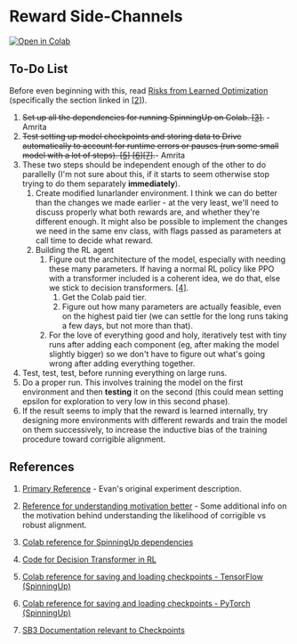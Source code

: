 # Reward Side-Channels

[![Open in Colab](https://colab.research.google.com/assets/colab-badge.svg)](https://colab.research.google.com/github/Jozdien/reward-side-channels/blob/main/Reward_Side_Channels.ipynb)

## To-Do List

Before even beginning with this, read [Risks from Learned Optimization](https://www.alignmentforum.org/s/r9tYkB2a8Fp4DN8yB) (specifically the section linked in [[2]](#ref-2)).

1. ~~Set up all the dependencies for running SpinningUp on Colab.  [[3]](#ref-3).~~ - Amrita
2. ~~Test setting up model checkpoints and storing data to Drive automatically to account for runtime errors or pauses (run some small model with a lot of steps).  [[5]](#ref-5) [[6]](#ref-6)[[7]](#ref-7).~~- Amrita
3. These two steps should be independent enough of the other to do parallelly (I'm not sure about this, if it starts to seem otherwise stop trying to do them separately __immediately__).
    1. Create modified lunarlander environment.  I think we can do better than the changes we made earlier - at the very least, we'll need to discuss properly what both rewards are, and whether they're different enough.  It might also be possible to implement the changes we need in the same env class, with flags passed as parameters at call time to decide what reward.
    2. Building the RL agent
        1. Figure out the architecture of the model, especially with needing these many parameters.  If having a normal RL policy like PPO with a transformer included is a coherent idea, we do that, else we stick to decision transformers. [[4]](#ref-4).
            1. Get the Colab paid tier.
            2. Figure out how many parameters are actually feasible, even on the highest paid tier (we can settle for the long runs taking a few days, but not more than that).
        2. For the love of everything good and holy, iteratively test with tiny runs after adding each component (eg, after making the model slightly bigger) so we don't have to figure out what's going wrong after adding everything together.
4. Test, test, test, before running everything on large runs.
5. Do a proper run.  This involves training the model on the first environment and then __testing__ it on the second (this could mean setting epsilon for exploration to very low in this second phase).
6. If the result seems to imply that the reward is learned internally, try designing more environments with different rewards and train the model on them successively, to increase the inductive bias of the training procedure toward corrigible alignment.

## References

1. [Primary Reference](https://www.alignmentforum.org/posts/uSdPa9nrSgmXCtdKN/concrete-experiments-in-inner-alignment) - Evan's original experiment description. <span id="ref-1"></span>

2. [Reference for understanding motivation better](https://www.alignmentforum.org/s/r9tYkB2a8Fp4DN8yB/p/zthDPAjh9w6Ytbeks#4_4__Internalization_or_deception_after_extensive_training) - Some additional info on the motivation behind understanding the likelihood of corrigible vs robust alignment. <span id="ref-2"></span>

3. [Colab reference for SpinningUp dependencies](https://colab.research.google.com/github/lcipolina/gymAI/blob/master/0-Gym_Envs_3_spinup_ExperimentGrid.ipynb) <span id="ref-3"></span>

4. [Code for Decision Transformer in RL](https://github.com/nikhilbarhate99/min-decision-transformer) <span id="ref-4"></span>

5. [Colab reference for saving and loading checkpoints - TensorFlow (SpinningUp)](https://colab.research.google.com/github/tensorflow/docs/blob/master/site/en/tutorials/keras/save_and_load.ipynb) <span id="ref-5"></span>

6. [Colab reference for saving and loading checkpoints - PyTorch (SpinningUp)](https://colab.research.google.com/github/pytorch/tutorials/blob/gh-pages/_downloads/9e9be5fea5bc1cdd5fd8f2305b475f16/saving_and_loading_a_general_checkpoint.ipynb)<span id="ref-6"></span>
7. [SB3 Documentation relevant to Checkpoints](https://stable-baselines3.readthedocs.io/en/master/guide/callbacks.html#callback-collection) <span id="ref-7"></span>
